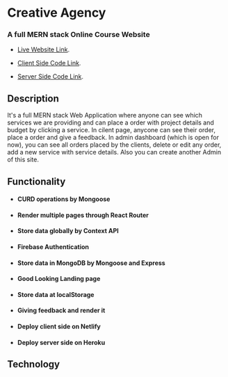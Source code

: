 
# Creative Agency
### A full MERN stack Online Course Website

* [Live Website Link](https://creative-agency-75c66.web.app/).

* [Client Side Code Link](https://github.com/sajib581/creative-agency-client).

* [Server Side Code Link](https://github.com/sajib581/creative-agenct-server).

## Description
It's a full MERN stack Web Application where anyone can see which services we are providing and can place a order with project details and budget by clicking a service. In cilent page, anycone can see their order, place a order and give a feedback. In admin dashboard (which is open for now), you can see all orders placed by the clients, delete or edit any order, add a new service with service details. Also you can create another Admin of this site.

## Functionality
* #### CURD operations by Mongoose
* #### Render multiple pages through React Router
* #### Store data globally by Context API
* #### Firebase Authentication
* #### Store data in MongoDB by Mongoose and Express
* #### Good Looking Landing page
* #### Store data at localStorage
* #### Giving feedback and render it
* #### Deploy client side on Netlify
* #### Deploy server side on Heroku

## Technology


